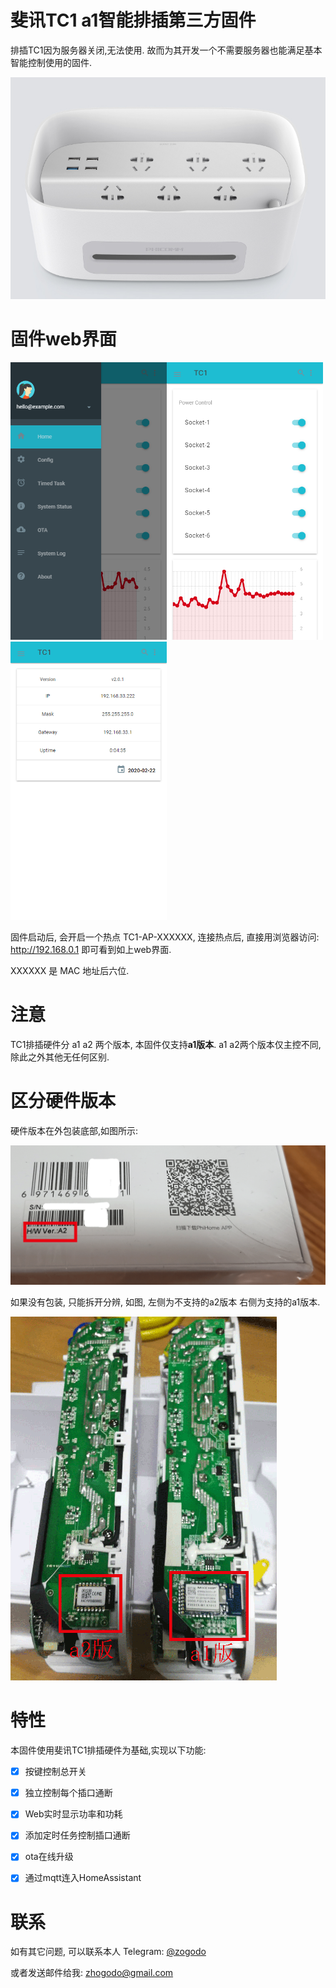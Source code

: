 # 斐讯TC1 a1智能排插第三方固件
排插TC1因为服务器关闭,无法使用. 故而为其开发一个不需要服务器也能满足基本智能控制使用的固件.

![web](./doc/Phicomm_TC1.png)



# 固件web界面

<img src="doc/web-1.png" width="250px"><img src="doc/web-2.png" width="250px"><img src="doc/web-3.png" width="250px">

固件启动后, 会开启一个热点 TC1-AP-XXXXXX, 连接热点后, 直接用浏览器访问: http://192.168.0.1 即可看到如上web界面.

XXXXXX 是 MAC 地址后六位.



# 注意

TC1排插硬件分 a1 a2 两个版本, 本固件仅支持**a1版本**. a1 a2两个版本仅主控不同, 除此之外其他无任何区别.



# 区分硬件版本

硬件版本在外包装底部,如图所示:

![hardware_version](./doc/hardware_version.png)

如果没有包装, 只能拆开分辨, 如图, 左侧为不支持的a2版本 右侧为支持的a1版本.

![a1_a2](./doc/a1_a2.png)



# 特性

本固件使用斐讯TC1排插硬件为基础,实现以下功能:

- [x] 按键控制总开关
- [x] 独立控制每个插口通断
- [x] Web实时显示功率和功耗
- [x] 添加定时任务控制插口通断
- [x] ota在线升级
- [x] 通过mqtt连入HomeAssistant



# 联系

如有其它问题, 可以联系本人 Telegram: [@zogodo](https://t.me/zogodo)

或者发送邮件给我: zhogodo@gmail.com

